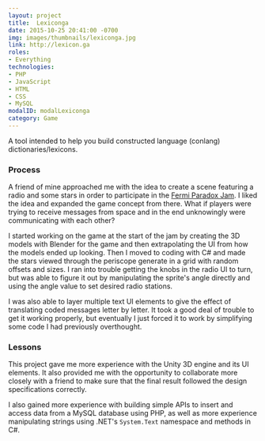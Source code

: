 ```yaml
---
layout: project
title:  Lexiconga
date: 2015-10-25 20:41:00 -0700
img: images/thumbnails/lexiconga.jpg
link: http://lexicon.ga
roles:
- Everything
technologies:
- PHP
- JavaScript
- HTML
- CSS
- MySQL
modalID: modalLexiconga
category: Game
---
```

A tool intended to help you build constructed language (conlang) dictionaries/lexicons.

### Process

A friend of mine approached me with the idea to create a scene featuring a radio
and some stars in order to participate in the [Fermi Paradox Jam](https://itch.io/jam/fermi-paradox-jam).
I liked the idea and expanded the game concept from there. What if players were trying
to receive messages from space and in the end unknowingly were communicating with
each other?

I started working on the game at the start of the jam by creating the 3D models with
Blender for the game and then extrapolating the UI from how the models ended up
looking. Then I moved to coding with C# and made the stars viewed through the
periscope generate in a grid with random offsets and sizes. I ran into trouble
getting the knobs in the radio UI to turn, but was able to figure it out by
manipulating the sprite's angle directly and using the angle value to set desired
radio stations.

I was also able to layer multiple text UI elements to give the
effect of translating coded messages letter by letter. It took a good deal of trouble
to get it working properly, but eventually I just forced it to work by simplifying
some code I had previously overthought.

### Lessons

This project gave me more experience with the Unity 3D engine and its UI elements.
It also provided me with the opportunity to collaborate more closely with a friend
to make sure that the final result followed the design specifications correctly.

I also gained more experience with building simple APIs to insert and access data
from a MySQL database using PHP, as well as more experience manipulating strings
using .NET's `System.Text` namespace and methods in C#.